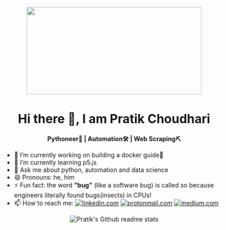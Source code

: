 <p align="center"><img src=https://media1.tenor.com/images/25de5ae4b3a35de905166d6a8cc92411/tenor.gif?itemid=13245309 width="400" height="200"></p>

<h1 align="center">Hi there 👋, I am Pratik Choudhari</h1>
<b><p align="center">Pythoneer🐍 | Automation🛠 | Web Scraping⛏</p></b>


- 🔭 I’m currently working on building a docker guide🤖
- 🌱 I’m currently learning p5.js
- 💬 Ask me about python, automation and data science
- 😄 Pronouns: he, him
- ⚡ Fun fact: the word __"bug"__ (like a software bug) is called so because engineers literally found bugs(insects) in CPUs!
- 📫 How to reach me: 
[![linkedin.com](https://img.shields.io/badge/LinkedIn-0077B5?style=for-the-badge&logo=linkedin&logoColor=white)](https://www.linkedin.com/in/pratik-choudhari/) 
[![protonmail.com](https://img.shields.io/badge/ProtonMail-8B89CC?style=for-the-badge&logo=protonmail&logoColor=white)](mailto:pratik_choudhari@protonmail.com) 
[![medium.com](https://img.shields.io/badge/Medium-12100E?style=for-the-badge&logo=medium&logoColor=white)](https://pratik-choudhari.medium.com/)

<p align="center"><img src="https://github-readme-stats.vercel.app/api?username=pratik-choudhari&theme=jolly&show_icons=true" alt="Pratik's Github readme stats"></p>
<!--- 👯 I’m looking to collaborate on --->
